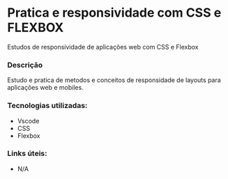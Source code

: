 # Pratica e responsividade com CSS e FLEXBOX
Estudos de responsividade de aplicações web com CSS e Flexbox

### Descrição
Estudo e pratica de metodos e conceitos de responsidade de layouts para aplicações web e mobiles.

### Tecnologias utilizadas: 
- Vscode
- CSS
- Flexbox

### Links úteis: 
- N/A
